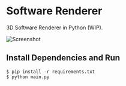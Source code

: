 # Software Renderer

3D Software Renderer in Python (WIP).

![Screenshot](http://screenclippr.com/X4yLG/#.png)

## Install Dependencies and Run

```
$ pip install -r requirements.txt
$ python main.py

```